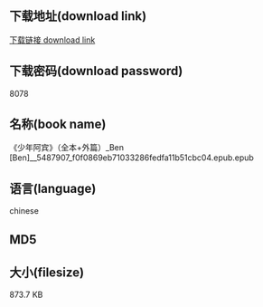 ## 下载地址(download link)
[下载链接 download link](https://tutu365.netlify.app/?s=%E3%80%8A%E5%B0%91%E5%B9%B4%E9%98%BF%E5%AE%BE%E3%80%8B%EF%BC%88%E5%85%A8%E6%9C%AC%2B%E5%A4%96%E7%AF%87%EF%BC%89_Ben+%5BBen%5D__5487907_f0f0869eb71033286fedfa11b51cbc04.epub)

## 下载密码(download password)
8078

## 名称(book name)
《少年阿宾》（全本+外篇）_Ben [Ben]__5487907_f0f0869eb71033286fedfa11b51cbc04.epub.epub

## 语言(language)
chinese

## MD5


## 大小(filesize)
873.7 KB
